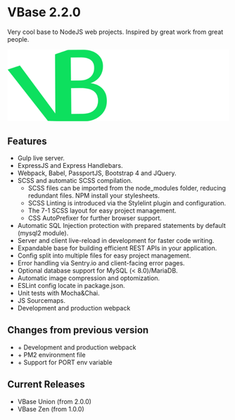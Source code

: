 # VBase 2.2.0
Very cool base to NodeJS web projects. Inspired by great work from great people.

![VBase Logo](https://github.com/gotkrypto76/VBase/blob/master/src/img/vbase-logo-long.png?raw=true)

## Features
- Gulp live server.
- ExpressJS and Express Handlebars.
- Webpack, Babel, PassportJS, Bootstrap 4 and JQuery.
- SCSS and automatic SCSS compilation.
    - SCSS files can be imported from the node_modules folder, reducing redundant files. NPM install your stylesheets.
    - SCSS Linting is introduced via the Stylelint plugin and configuration.
    - The 7-1 SCSS layout for easy project management.
    - CSS AutoPrefixer for further browser support.
- Automatic SQL Injection protection with prepared statements by default (mysql2 module).
- Server and client live-reload in development for faster code writing.
- Expandable base for building efficient REST APIs in your application.
- Config split into multiple files for easy project management.
- Error handling via Sentry.io and client-facing error pages.
- Optional database support for MySQL (< 8.0)/MariaDB.
- Automatic image compression and optomization.
- ESLint config locate in package.json.
- Unit tests with Mocha&Chai.
- JS Sourcemaps.
- Development and production webpack

## Changes from previous version
- \+ Development and production webpack
- \+ PM2 environment file
- \+ Support for PORT env variable




## Current Releases
- VBase Union (from 2.0.0)
- VBase Zen (from 1.0.0)
